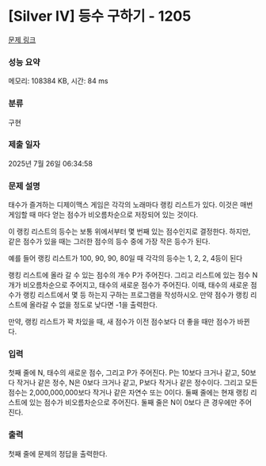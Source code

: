 # [Silver IV] 등수 구하기 - 1205 

[문제 링크](https://www.acmicpc.net/problem/1205) 

### 성능 요약

메모리: 108384 KB, 시간: 84 ms

### 분류

구현

### 제출 일자

2025년 7월 26일 06:34:58

### 문제 설명

<p>태수가 즐겨하는 디제이맥스 게임은 각각의 노래마다 랭킹 리스트가 있다. 이것은 매번 게임할 때 마다 얻는 점수가 비오름차순으로 저장되어 있는 것이다.</p>

<p>이 랭킹 리스트의 등수는 보통 위에서부터 몇 번째 있는 점수인지로 결정한다. 하지만, 같은 점수가 있을 때는 그러한 점수의 등수 중에 가장 작은 등수가 된다.</p>

<p>예를 들어 랭킹 리스트가 100, 90, 90, 80일 때 각각의 등수는 1, 2, 2, 4등이 된다</p>

<p>랭킹 리스트에 올라 갈 수 있는 점수의 개수 P가 주어진다. 그리고 리스트에 있는 점수 N개가 비오름차순으로 주어지고, 태수의 새로운 점수가 주어진다. 이때, 태수의 새로운 점수가 랭킹 리스트에서 몇 등 하는지 구하는 프로그램을 작성하시오. 만약 점수가 랭킹 리스트에 올라갈 수 없을 정도로 낮다면 -1을 출력한다.</p>

<p>만약, 랭킹 리스트가 꽉 차있을 때, 새 점수가 이전 점수보다 더 좋을 때만 점수가 바뀐다.</p>

### 입력 

 <p>첫째 줄에 N, 태수의 새로운 점수, 그리고 P가 주어진다. P는 10보다 크거나 같고, 50보다 작거나 같은 정수, N은 0보다 크거나 같고, P보다 작거나 같은 정수이다. 그리고 모든 점수는 2,000,000,000보다 작거나 같은 자연수 또는 0이다. 둘째 줄에는 현재 랭킹 리스트에 있는 점수가 비오름차순으로 주어진다. 둘째 줄은 N이 0보다 큰 경우에만 주어진다.</p>

### 출력 

 <p>첫째 줄에 문제의 정답을 출력한다.</p>

